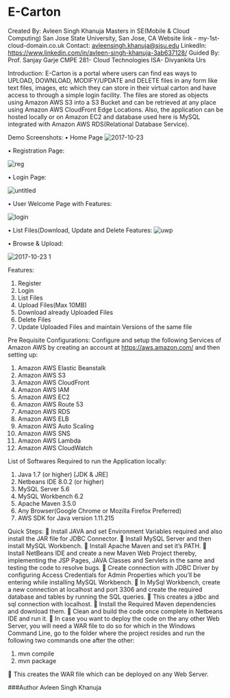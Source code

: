 # E-Carton
Created By: Avleen Singh Khanuja
Masters in SE(Mobile & Cloud Computing)
San Jose State University, San Jose, CA
Website link - my-1st-cloud-domain.co.uk
Contact: avleensingh.khanuja@sjsu.edu
LinkedIn: https://www.linkedin.com/in/avleen-singh-khanuja-3ab637128/
Guided By: Prof. Sanjay Garje
CMPE 281- Cloud Technologies
ISA- Divyankita Urs

Introduction:
E-Carton is a portal where users can find eas ways to UPLOAD, DOWNLOAD, MODIFY/UPDATE and DELETE files in any form like text files, images, etc which they can store in their virtual carton and have access to through a simple login facility.
The files are stored as objects using Amazon AWS S3 into a S3 Bucket and can be retrieved at any place using Amazon AWS CloudFront Edge Locations. Also, the application can be hosted locally or on Amazon EC2 and database used here is MySQL integrated with Amazon AWS RDS(Relational Database Service).



Demo Screenshots:
•	Home Page
![2017-10-23](https://user-images.githubusercontent.com/31361805/31925624-e8223b5c-b83e-11e7-9c90-11f2baf4885c.png)

 

•	Registration Page:

![reg](https://user-images.githubusercontent.com/31361805/31925645-0408e1cc-b83f-11e7-90a4-f98279da15f6.png)

 

•	Login Page:


![untitled](https://user-images.githubusercontent.com/31361805/31925772-c2d99cd6-b83f-11e7-9b37-ad6bde0804a9.png)
 
•	User Welcome Page with Features:


![login](https://user-images.githubusercontent.com/31361805/31925659-18b91042-b83f-11e7-8e0f-7f0f601e05d7.png)
 

•	List Files(Download, Update and Delete Features:
![uwp](https://user-images.githubusercontent.com/31361805/31925705-67c3ec02-b83f-11e7-8a04-cb664694ce9a.png)
 

•	Browse & Upload:


![2017-10-23 1](https://user-images.githubusercontent.com/31361805/31925746-9dcd0914-b83f-11e7-937f-03f93373eed3.png)
 

Features:

1. Register
2. Login
3. List Files
4. Upload Files(Max 10MB)
5. Download already Uploaded Files
6. Delete Files
7. Update Uploaded Files and maintain Versions of the same file

Pre Requisite Configurations:
Configure and setup the following Services of Amazon AWS by creating an account at https://aws.amazon.com/ and then setting up:

1. Amazon AWS Elastic Beanstalk
2. Amazon AWS S3
3. Amazon AWS CloudFront
4. Amazon AWS IAM 
5. Amazon AWS EC2
6. Amazon AWS Route 53
7. Amazon AWS RDS
8. Amazon AWS ELB
9. Amazon AWS Auto Scaling
10. Amazon AWS SNS
11. Amazon AWS Lambda
12. Amazon AWS CloudWatch

List of Softwares Required to run the Application locally:
1. Java 1.7 (or higher) [JDK & JRE]
2. Netbeans IDE 8.0.2 (or higher)
3. MySQL Server 5.6
4. MySQL Workbench 6.2
5. Apache Maven 3.5.0
6. Any Browser(Google Chrome or Mozilla Firefox Preferred)
7. AWS SDK for Java version 1.11.215

Quick Steps:
	Install JAVA and set Environment Variables required and also install the JAR file for JDBC Connector.
	Install MySQL Server and then install MySQL Workbench.
	Install Apache Maven and set it’s PATH.
	Install NetBeans IDE and create a new Maven Web Project thereby, implementing the JSP Pages, JAVA Classes and Servlets in the same and testing the code to resolve bugs.
	Create connection with JDBC Driver by configuring Access Credentials for Admin Properties which you’ll be entering while installing MySQL Workbench. 
	In MySql Workbench, create a new connection at localhost and port 3306 and create the required database and tables by running the SQL queries.
	This creates a jdbc and sql connection with localhost.
	Install the Required Maven dependencies and download them.
	Clean and build the code once complete in Netbeans IDE and run it.
	In case you want to deploy the code on the any other Web Server, you will need a WAR file to do so for which in the Windows Command Line, go to the folder where the project resides and run the following two commands one after the other:
1)	mvn compile
2)	mvn package

	This creates the WAR file which can be deployed on any Web Server.


###Author 
Avleen Singh Khanuja
